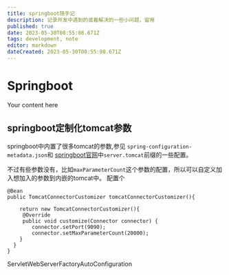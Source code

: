 ```yaml
---
title: springboot随手记
description: 记录开发中遇到的或着解决的一些小问题，留用
published: true
date: 2023-05-30T08:55:08.671Z
tags: development, note
editor: markdown
dateCreated: 2023-05-30T08:55:08.671Z
---
```


# Springboot
Your content here

## springboot定制化tomcat参数
  springboot中内置了很多tomcat的参数,参见
  `spring-configuration-metadata.json`和 [springboot官网](https://docs.spring.io/spring-boot/docs/current/reference/htmlsingle/#appendix.application-properties.server)中`server.tomcat`前缀的一些配置。
  
  不过有些参数没有，比如`maxParameterCount`这个参数的配置，所以可以自定义加入想加入的参数到内嵌的tomcat中。
  配置个
  
```
@Bean
public TomcatConnectorCustomizer tomcatConnectorCustomizer(){
	
	return new TomcatConnectorCustomizer(){
     @Override
     public void customize(Connector connector) {
        connector.setPort(9090);
        connector.setMaxParameterCount(20000);
    }
  }
}
```

ServletWebServerFactoryAutoConfiguration